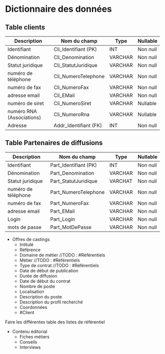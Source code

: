 # Dictionnaire des données

## Table clients

|Description|Nom du champ|Type|Nullable|
|----|----|----|-----|
|Identifiant|Cli_Identifiant (PK)|INT|Non null|
|Dénomination|Cli_Denomination|VARCHAR|Non null|
|Statut juridique|Cli_StatutJuridique|VARCHAR|Non null|
|numéro de téléphone|Cli_NumeroTelephone|VARCHAR|Non null|
|numéro de fax|Cli_NumeroFax|VARCHAR|Non null|
|adresse email|Cli_EMail|VARCHAR|Non null|
|numéro de siret|Cli_NumeroSiret|VARCHAR|Nullable|
|numéro RNA (Associations)|Cli_NumeroRna|VARCHAR|Nullable|
|Adresse|Addr_Identifiant (FK)|INT|Non null|
  
## Table Partenaires de diffusions

|Description|Nom du champ|Type|Nullable|
|----|----|----|-----|
|Identifiant|Part_Identifiant (PK)|INT|Non null|
|Dénomination|Part_Denomination|VARCHAR|Non null|
|Statut juridique|Part_StatutJuridique|VARCHAT|Non null|
|numéro de téléphone|Part_NumeroTelephone|VARCHAR|Non null|
|numéro de fax|Part_NumeroFax|VARCHAR|Non null|
|adresse email|Part_EMail|VARCHAR|Non null|
|Login|Part_Login|VARCHAR|Non null|
|mots de passe|Part_MotDePasse|VARCHAR|Non null|
  
- Offres de castings
  - Intitulé
  - Référence
  - Domaine de métier //TODO : #Référentiels
  - Métier //TODO : #Référentiels
  - Type de contrat //TODO : #Référentiels
  - Date de début de publication
  - Durée de diffusion
  - Date de début du contrat
  - Nombre de poste
  - Localisation
  - Description du poste
  - Description du profil recherché
  - Coordonnées
  - #Client

Faire les différentes table des listes de référentiel

- Contenu  éditorial
    - Fiches  métiers
    - Conseils
    - Interviews